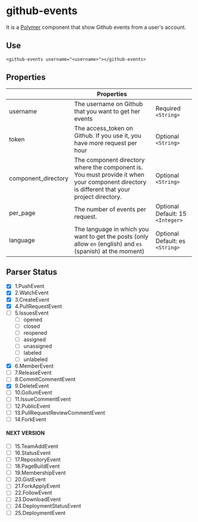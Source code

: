 # github-events

It is a [Polymer](https://www.polymer-project.org/1.0/) component that show Github events from a user's account.

## Use
`<github-events username="<username>"></github-events>`

## Properties

|                     | Properties                                                                                                                                   |                                   |
|---------------------|---------------------------------------------------------------------------------------------------------------------------------------------|-----------------------------------|
| username            | The username on Github that you want to get her events                                                                                      | Required  `<String>`                |
| token               | The access_token on Github. If you use it, you have more request per hour                                                                   | Optional `<String>`               |
| component_directory | The component directory where the component is. You must provide it when your component directory is different that your project directory. | Optional `<String>`               |
| per_page            | The number of events per request.                                                                                                           | Optional Default: 15  `<Integer>` |
| language            | The language in which you want to get the posts (only allow `en` (english) and `es` (spanish) at the moment)                                | Optional Default: es `<String>`   |

## Parser Status

- [x] 1.PushEvent
- [x] 2.WatchEvent
- [x] 3.CreateEvent
- [x] 4.PullRequestEvent
- [ ] 5.IssuesEvent
  - [ ] opened
  - [ ] closed
  - [ ] reopened
  - [ ] assigned
  - [ ] unassigned
  - [ ] labeled
  - [ ] unlabeled
- [x] 6.MemberEvent
- [ ] 7.ReleaseEvent
- [ ] 8.CommitCommentEvent
- [x] 9.DeleteEvent
- [ ] 10.GollumEvent
- [ ] 11.IssueCommentEvent
- [ ] 12.PublicEvent
- [ ] 13.PullRequestReviewCommentEvent
- [ ] 14.ForkEvent

#### NEXT VERSION
 
 - [ ] 15.TeamAddEvent
 - [ ] 16.StatusEvent
 - [ ] 17.RepositoryEvent
 - [ ] 18.PageBuildEvent
 - [ ] 19.MembershipEvent
 - [ ] 20.GistEvent
 - [ ] 21.ForkApplyEvent
 - [ ] 22.FollowEvent
 - [ ] 23.DownloadEvent
 - [ ] 24.DeploymentStatusEvent
 - [ ] 25.DeploymentEvent